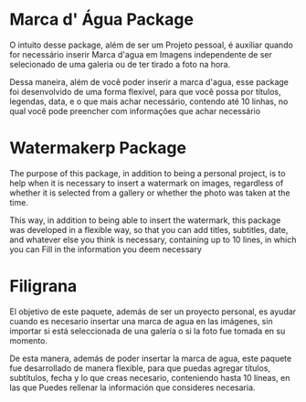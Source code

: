# Marca d' Água Package
O intuito desse package, além de ser um Projeto pessoal, é auxiliar quando for necessário inserir Marca d'agua em Imagens independente de ser selecionado de uma galeria ou de ter tirado a foto  na hora.

Dessa maneira, além de você poder inserir a marca d'agua, esse package foi desenvolvido de uma forma flexível, para que você possa por títulos, legendas, data, e o que mais achar necessário, contendo até 10 linhas, no qual você pode preencher com informações que achar necessário

# Watermakerp Package
The purpose of this package, in addition to being a personal project, is to help when it is necessary to insert a watermark on images, regardless of whether it is selected from a gallery or whether the photo was taken at the time.

This way, in addition to being able to insert the watermark, this package was developed in a flexible way, so that you can add titles, subtitles, date, and whatever else you think is necessary, containing up to 10 lines, in which you can Fill in the information you deem necessary

# Filigrana
El objetivo de este paquete, además de ser un proyecto personal, es ayudar cuando es necesario insertar una marca de agua en las imágenes, sin importar si está seleccionada de una galería o si la foto fue tomada en su momento.

De esta manera, además de poder insertar la marca de agua, este paquete fue desarrollado de manera flexible, para que puedas agregar títulos, subtítulos, fecha y lo que creas necesario, conteniendo hasta 10 líneas, en las que Puedes rellenar la información que consideres necesaria.

